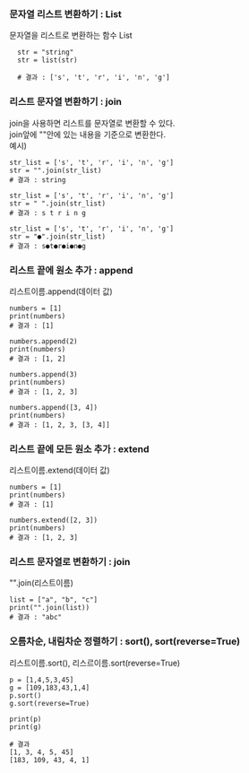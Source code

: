 ### 문자열 리스트 변환하기 : List
문자열을 리스트로 변환하는 함수 List
```
  str = "string"
  str = list(str)

  # 결과 : ['s', 't', 'r', 'i', 'n', 'g']
```

### 리스트 문자열 변환하기 : join
join을 사용하면 리스트를 문자열로 변환할 수 있다.\
join앞에 ""안에 있는 내용을 기준으로 변환한다.\
예시)
```
str_list = ['s', 't', 'r', 'i', 'n', 'g']
str = "".join(str_list)
# 결과 : string

str_list = ['s', 't', 'r', 'i', 'n', 'g']
str = " ".join(str_list)
# 결과 : s t r i n g

str_list = ['s', 't', 'r', 'i', 'n', 'g']
str = "●".join(str_list)
# 결과 : s●t●r●i●n●g
```

### 리스트 끝에 원소 추가 : append
리스트이름.append(데이터 값)
```
numbers = [1]
print(numbers)
# 결과 : [1]

numbers.append(2)
print(numbers)
# 결과 : [1, 2]

numbers.append(3)
print(numbers)
# 결과 : [1, 2, 3]

numbers.append([3, 4])
print(numbers)
# 결과 : [1, 2, 3, [3, 4]]
```

### 리스트 끝에 모든 원소 추가 : extend
리스트이름.extend(데이터 값)
```
numbers = [1]
print(numbers)
# 결과 : [1]

numbers.extend([2, 3])
print(numbers)
# 결과 : [1, 2, 3]
```

### 리스트 문자열로 변환하기 : join
"".join(리스트이름)
```
list = ["a", "b", "c"]
print("".join(list))
# 결과 : "abc"
```

### 오름차순, 내림차순 정렬하기 : sort(), sort(reverse=True)
리스트이름.sort(), 리스르이름.sort(reverse=True)
```
p = [1,4,5,3,45]
g = [109,183,43,1,4]
p.sort()
g.sort(reverse=True)

print(p)
print(g)

# 결과
[1, 3, 4, 5, 45]
[183, 109, 43, 4, 1]
```

### 
